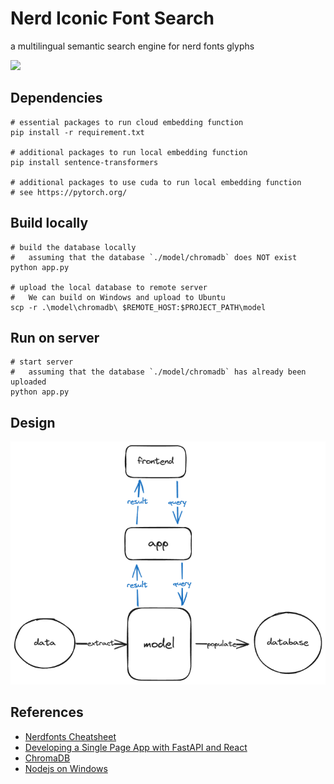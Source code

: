 # Nerd Iconic Font Search

a multilingual semantic search engine for nerd fonts glyphs

![](https://img.shields.io/badge/python-3.11-yellow)

## Dependencies

```shell
# essential packages to run cloud embedding function
pip install -r requirement.txt

# additional packages to run local embedding function
pip install sentence-transformers

# additional packages to use cuda to run local embedding function
# see https://pytorch.org/
```

## Build locally

```shell
# build the database locally
#   assuming that the database `./model/chromadb` does NOT exist
python app.py

# upload the local database to remote server
#   We can build on Windows and upload to Ubuntu
scp -r .\model\chromadb\ $REMOTE_HOST:$PROJECT_PATH\model
```

## Run on server

```shell
# start server
#   assuming that the database `./model/chromadb` has already been uploaded
python app.py
```

## Design

![](./docs/modules.png)

## References

- [Nerdfonts Cheatsheet](https://www.nerdfonts.com/cheat-sheet)
- [Developing a Single Page App with FastAPI and React](https://testdriven.io/blog/fastapi-react/)
- [ChromaDB](https://docs.trychroma.com/)
- [Nodejs on Windows](https://learn.microsoft.com/zh-cn/windows/dev-environment/javascript/nodejs-on-windows)
